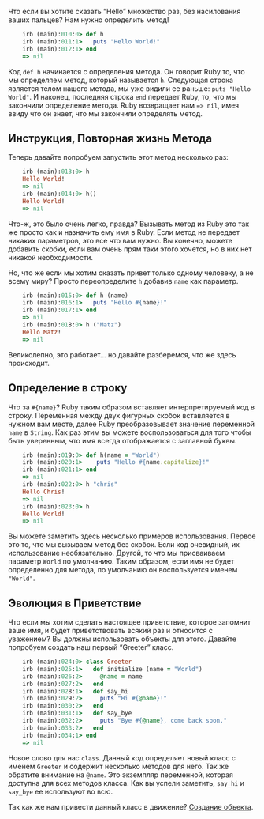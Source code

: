 Что если вы хотите сказать “Hello” множество раз, без насилования ваших пальцев? Нам нужно определить метод!

``` ruby
    irb (main):010:0> def h
    irb (main):011:1>   puts "Hello World!"
    irb (main):012:1> end
    => nil
```

Код `def h` начинается с определения метода. Он говорит Ruby то, что мы
определяем метод, который называется `h`. Следующая строка является телом
нашего метода, мы уже видили ее раньше: `puts "Hello World"`. И наконец, последняя строка `end` передает Ruby, то, что мы закончили 
определение метода.
Ruby возвращает нам `=> nil`, имея ввиду что он знает, что мы закончили определять метод.

## Инструкция, Повторная жизнь Метода

Теперь давайте попробуем запустить этот метод несколько раз:

``` ruby
    irb (main):013:0> h
    Hello World!
    => nil
    irb (main):014:0> h()
    Hello World!
    => nil
```

Что-ж, это было очень легко, правда? Вызывать метод из Ruby это так же просто как и назначить ему имя в Ruby. Если метод не передает никаких
параметров, это все что вам нужно. Вы конечно, можете добавить скобки, если вам очень прям таки этого хочется, но в 
них нет никакой необходимости.

Но, что же если мы хотим сказать привет только одному человеку, а не всему миру? Просто переопределите `h` добавив `name` как параметр.

``` ruby
    irb (main):015:0> def h (name)
    irb (main):016:1>   puts "Hello #{name}!"
    irb (main):017:1> end
    => nil
    irb (main):018:0> h ("Matz")
    Hello Matz!
    => nil
```

Великолепно, это работает... но давайте разберемся, что же здесь происходит.

## Определение в строку

Что за `#{name}`? Ruby таким образом вставляет интерпретируемый код в строку. Переменная между двух фигурных скобок вставляется в нужном вам месте, далее Ruby преобразовывает значение переменной `name` в `String`.
Как раз этим вы можете воспользоваться для того чтобы быть уверенным, что имя всегда отображается с заглавной буквы.

``` ruby
    irb (main):019:0> def h(name = "World")
    irb (main):020:1>    puts "Hello #{name.capitalize}!"
    irb (main):021:1> end
    => nil
    irb (main):022:0> h "chris"
    Hello Chris!
    => nil
    irb (main):023:0> h
    Hello World!
    => nil
```

Вы можете заметить здесь несколько примеров использования. Первое это то, что мы вызываем метод без скобок. Если код очевидный, их использование необязательно. Другой, то что мы присваиваем параметр `World` по умолчанию. Таким образом, если имя не будет определенно для метода, по умолчанию он воспользуется именем `"World"`. 

## Эволюция в Приветствие

Что если мы хотим сделать настоящее приветствие, которое запомнит ваше имя, и будет приветствовать всякий раз и относится с уважением? Вы должны использовать объекты для этого. Давайте попробуем создать наш первый “Greeter” класс.

``` ruby
    irb (main):024:0> class Greeter
    irb (main):025:1>   def initialize (name = "World")
    irb (main):026:2>     @name = name
    irb (main):027:2>   end
    irb (main):028:1>   def say_hi
    irb (main):029:2>     puts "Hi #{@name}!"
    irb (main):030:2>   end
    irb (main):031:1>   def say_bye
    irb (main):032:2>     puts "Bye #{@name}, come back soon."
    irb (main):033:2>   end
    irb (main):034:1> end
    => nil
```

Новое слово для нас `class`. Данный код определяет новый класс с именем `Greeter` и содержит несколько методов для него. Так же обратите внимание на `@name`. Это экземпляр переменной, которая доступна для всех методов класса. Как вы успели заметить, `say_hi` и `say_bye` ее используют во всю.

Так как же нам привести данный класс в движение? [Cоздание объекта][].

  [Cоздание объекта]: ../3